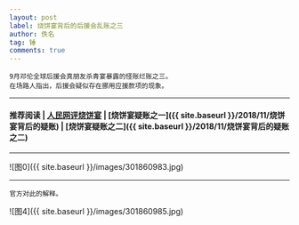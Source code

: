 ```yaml
---
layout: post
label: 烧饼宴背后的后援会乱账之三
author: 佚名
tag: 锤
comments: true
---
```


    9月邓伦全球后援会真朋友杀青宴暴露的怪账烂账之三。
    在场路人指出，后援会疑似存在挪用应援款项的现象。

---
#### 推荐阅读 | [人民网评烧饼宴](http://media.people.com.cn/n1/2018/0912/c40606-30287336.html) | [烧饼宴疑账之一]({{ site.baseurl }}/2018/11/烧饼宴背后的疑账) | [烧饼宴疑账之二]({{ site.baseurl }}/2018/11/烧饼宴背后的疑账之二) 
---

![图0]({{ site.baseurl }}/images/301860983.jpg)

---

    官方对此的解释。

![图4]({{ site.baseurl }}/images/301860985.jpg)
